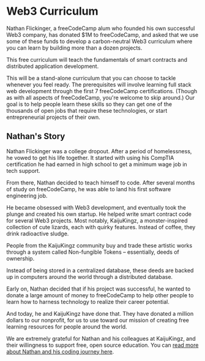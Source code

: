 # Web3 Curriculum

Nathan Flickinger, a freeCodeCamp alum who founded his own successful Web3 company, has donated $1M to freeCodeCamp, and asked that we use some of these funds to develop a carbon-neutral Web3 curriculum where you can learn by building more than a dozen projects.

This free curriculum will teach the fundamentals of smart contracts and distributed application development.

This will be a stand-alone curriculum that you can choose to tackle whenever you feel ready. The prerequisites will involve learning full stack web development through the first 7 freeCodeCamp certifications. (Though as with all aspects of freeCodeCamp, you're welcome to skip around.)
Our goal is to help people learn these skills so they can get one of the thousands of open jobs that require these technologies, or start entrepreneurial projects of their own.

## Nathan's Story

Nathan Flickinger was a college dropout. After a period of homelessness, he vowed to get his life together. It started with using his CompTIA certification he had earned in high school to get a minimum wage job in tech support.

From there, Nathan decided to teach himself to code. After several months of study on freeCodeCamp, he was able to land his first software engineering job.

He became obsessed with Web3 development, and eventually took the plunge and created his own startup. He helped write smart contract code for several Web3 projects. Most notably, KaijuKingz, a monster-inspired collection of cute lizards, each with quirky features. Instead of coffee, they drink radioactive sludge.

People from the KaijuKingz community buy and trade these artistic works through a system called Non-fungible Tokens – essentially, deeds of ownership.

Instead of being stored in a centralized database, these deeds are backed up in computers around the world through a distributed database.

Early on, Nathan decided that if his project was successful, he wanted to donate a large amount of money to freeCodeCamp to help other people to learn how to harness technology to realize their career potential.

And today, he and KaijuKingz have done that. They have donated a million dollars to our nonprofit, for us to use toward our mission of creating free learning resources for people around the world.

We are extremely grateful for Nathan and his colleagues at KaijuKingz, and their willingness to support free, open source education. You can [read more about Nathan and his coding journey here](https://www.freecodecamp.org/news/donating-a-million-dollars-to-freecodecamp-a-web3-curriculum).
